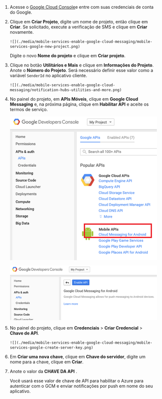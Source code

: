 
1. Acesse o [Google Cloud Console](https://console.developers.google.com/project)e entre com suas credenciais de conta do Google. 
2. Clique em **Criar Projeto**, digite um nome de projeto, então clique em **Criar**. Se solicitado, execute a verificação de SMS e clique em **Criar** novamente.
   
       ![](./media/mobile-services-enable-google-cloud-messaging/mobile-services-google-new-project.png)   
   
     Digite o novo **Nome do projeto** e clique em **Criar projeto**.
3. Clique no botão **Utilitários e Mais** e clique em **Informações do Projeto**. Anote o **Número do Projeto**. Será necessário definir esse valor como a variável `SenderId` no aplicativo cliente.
   
       ![](./media/mobile-services-enable-google-cloud-messaging/notification-hubs-utilities-and-more.png)
4. No painel do projeto, em **APIs Móveis**, clique em **Google Cloud Messaging** e, na próxima página, clique em **Habilitar API** e aceite os termos de serviço. 
   
    ![Habilitar o GCM](./media/mobile-services-enable-google-cloud-messaging/enable-GCM.png)
   
    ![Habilitar o GCM](./media/mobile-services-enable-google-cloud-messaging/enable-gcm-2.png) 
5. No painel do projeto, clique em **Credenciais** > **Criar Credencial** > **Chave de API**. 
   
       ![](./media/mobile-services-enable-google-cloud-messaging/mobile-services-google-create-server-key.png)
6. Em **Criar uma nova chave**, clique em **Chave do servidor**, digite um nome para a chave, clique em **Criar**.
7. Anote o valor da **CHAVE DA API** .
   
    Você usará esse valor de chave de API para habilitar o Azure para autenticar com o GCM e enviar notificações por push em nome do seu aplicativo.



<!--HONumber=Nov16_HO2-->


